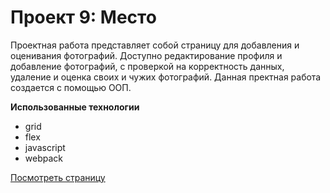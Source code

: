 # Проект 9: Место

Проектная работа представляет собой
страницу для добавления и оценивания фотографий.
Доступно редактирование профиля и добавление фотографий, с проверкой
на корректность данных, удаление и оценка своих и чужих фотографий.
Данная пректная работа создается с помощью ООП.

**Использованные технологии**

- grid
- flex
- javascript
- webpack

[Посмотреть страницу](https://justpasha.github.io/mesto/index.html)
